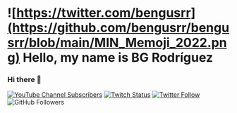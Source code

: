 # ![https://twitter.com/bengusrr](https://github.com/bengusrr/bengusrr/blob/main/MIN_Memoji_2022.png) Hello, my name is BG Rodríguez
### Hi there 👋

[![YouTube Channel Subscribers](https://img.shields.io/youtube/channel/subscribers/UCMaPD2iVWxVPYplcuD5mNPQ?style=social)](https://youtube.com/bengusrr?sub_confirmation=1)
[![Twitch Status](https://img.shields.io/twitch/status/benjamin3g88?style=social)](https://twitch.com/benjamin3g88)
[![Twitter Follow](https://img.shields.io/twitter/follow/bengusrr?style=social)](https://twitter.com/bengusrr)
![GitHub Followers](https://img.shields.io/github/followers/bengusrr?style=social)

<!--
**bengusrr/bengusrr** is a ✨ _special_ ✨ repository because its `README.md` (this file) appears on your GitHub profile.

Here are some ideas to get you started:

- 🔭 I’m currently working on ...
- 🌱 I’m currently learning ...
- 👯 I’m looking to collaborate on ...
- 🤔 I’m looking for help with ...
- 💬 Ask me about ...
- 📫 How to reach me: ...
- 😄 Pronouns: ...
- ⚡ Fun fact: ...
-->
